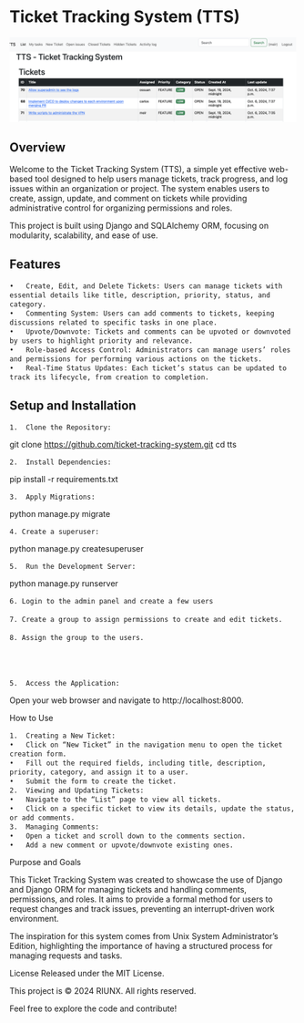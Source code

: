 # Ticket Tracking System (TTS)

![image](screenshot.png)

## Overview

Welcome to the Ticket Tracking System (TTS), a simple yet effective web-based tool designed to help users manage tickets, track progress, and log issues within an organization or project. The system enables users to create, assign, update, and comment on tickets while providing administrative control for organizing permissions and roles.

This project is built using Django and SQLAlchemy ORM, focusing on modularity, scalability, and ease of use.

## Features

	•	Create, Edit, and Delete Tickets: Users can manage tickets with essential details like title, description, priority, status, and category.
	•	Commenting System: Users can add comments to tickets, keeping discussions related to specific tasks in one place.
	•	Upvote/Downvote: Tickets and comments can be upvoted or downvoted by users to highlight priority and relevance.
	•	Role-based Access Control: Administrators can manage users’ roles and permissions for performing various actions on the tickets.
	•	Real-Time Status Updates: Each ticket’s status can be updated to track its lifecycle, from creation to completion.

## Setup and Installation

	1.	Clone the Repository:

git clone https://github.com/ticket-tracking-system.git
cd tts


	2.	Install Dependencies:

pip install -r requirements.txt


	3.	Apply Migrations:

python manage.py migrate

    4. Create a superuser:

python manage.py createsuperuser

    5.	Run the Development Server:

python manage.py runserver

    6. Login to the admin panel and create a few users

    7. Create a group to assign permissions to create and edit tickets.

    8. Assign the group to the users.    

	


	5.	Access the Application:
Open your web browser and navigate to http://localhost:8000.

How to Use

	1.	Creating a New Ticket:
	•	Click on “New Ticket” in the navigation menu to open the ticket creation form.
	•	Fill out the required fields, including title, description, priority, category, and assign it to a user.
	•	Submit the form to create the ticket.
	2.	Viewing and Updating Tickets:
	•	Navigate to the “List” page to view all tickets.
	•	Click on a specific ticket to view its details, update the status, or add comments.
	3.	Managing Comments:
	•	Open a ticket and scroll down to the comments section.
	•	Add a new comment or upvote/downvote existing ones.

Purpose and Goals

This Ticket Tracking System was created to showcase the use of Django and Django ORM for managing tickets and handling comments, permissions, and roles. It aims to provide a formal method for users to request changes and track issues, preventing an interrupt-driven work environment.

The inspiration for this system comes from Unix System Administrator’s Edition, highlighting the importance of having a structured process for managing requests and tasks.

License
Released under the MIT License.

This project is © 2024 RIUNX. All rights reserved.

Feel free to explore the code and contribute!